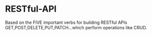 # RESTful-API
Based on the FIVE important verbs for building RESTful APIs GET,POST,DELETE,PUT,PATCH...which perform operations like CRUD.
